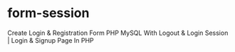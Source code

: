 # form-session
 Create Login & Registration Form PHP MySQL With Logout & Login Session | Login & Signup Page In PHP
